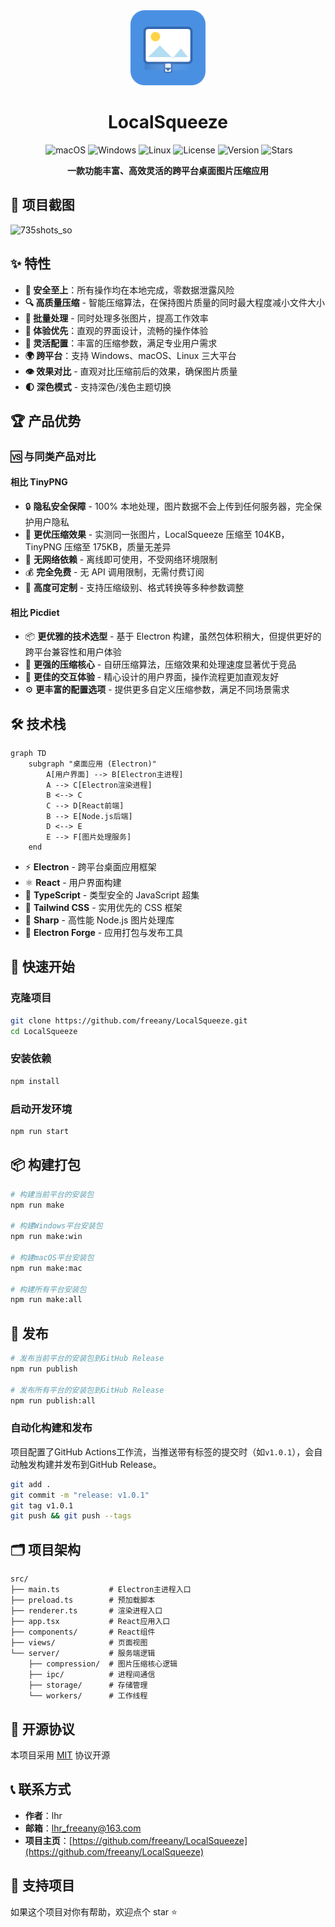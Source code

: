 <div align="center">
  <img src="./src/assets/icon.svg" width="120" height="120" alt="LocalSqueeze Logo" />

# 					LocalSqueeze

​			  ![macOS](https://img.shields.io/badge/macOS-000000?style=for-the-badge&logo=apple&logoColor=white) ![Windows](https://img.shields.io/badge/Windows-0078D4?style=for-the-badge&logo=windows&logoColor=white) ![Linux](https://img.shields.io/badge/Linux-FCC624?style=for-the-badge&logo=linux&logoColor=black) ![License](https://img.shields.io/badge/license-MIT-green?style=for-the-badge) ![Version](https://img.shields.io/badge/version-v1.0.3-blue?style=for-the-badge) ![Stars](https://img.shields.io/github/stars/freeany/LocalSqueeze?style=for-the-badge&logo=github)

**一款功能丰富、高效灵活的跨平台桌面图片压缩应用**

</div>

## 📸 项目截图

<img width="1320" height="800" alt="735shots_so" src="https://github.com/user-attachments/assets/f571baa2-4340-4b64-b208-19e2494e1bd4" />



## ✨ 特性
- **🔐 安全至上**：所有操作均在本地完成，零数据泄露风险
- **🔍 高质量压缩** - 智能压缩算法，在保持图片质量的同时最大程度减小文件大小
- **🚀 批量处理** - 同时处理多张图片，提高工作效率
- **🎨 体验优先**：直观的界面设计，流畅的操作体验
- **🔧 灵活配置**：丰富的压缩参数，满足专业用户需求
- **🌍 跨平台**：支持 Windows、macOS、Linux 三大平台
- **👁️ 效果对比** - 直观对比压缩前后的效果，确保图片质量
- **🌓 深色模式** - 支持深色/浅色主题切换

## 🏆 产品优势

### 🆚 与同类产品对比


#### 相比 TinyPNG

- 🔒 **隐私安全保障** - 100% 本地处理，图片数据不会上传到任何服务器，完全保护用户隐私
- 💪 **更优压缩效果** - 实测同一张图片，LocalSqueeze 压缩至 104KB，TinyPNG 压缩至 175KB，质量无差异
- 🚀 **无网络依赖** - 离线即可使用，不受网络环境限制
- 💰 **完全免费** - 无 API 调用限制，无需付费订阅
- 🔧 **高度可定制** - 支持压缩级别、格式转换等多种参数调整

#### 相比 Picdiet

- 📦 **更优雅的技术选型** - 基于 Electron 构建，虽然包体积稍大，但提供更好的跨平台兼容性和用户体验
- 🎯 **更强的压缩核心** - 自研压缩算法，压缩效果和处理速度显著优于竞品
- 🎨 **更佳的交互体验** - 精心设计的用户界面，操作流程更加直观友好
- ⚙️ **更丰富的配置选项** - 提供更多自定义压缩参数，满足不同场景需求


## 🛠️ 技术栈

```mermaid
graph TD
    subgraph "桌面应用 (Electron)"
        A[用户界面] --> B[Electron主进程]
        A --> C[Electron渲染进程]
        B <--> C
        C --> D[React前端]
        B --> E[Node.js后端]
        D <--> E
        E --> F[图片处理服务]
    end
```

- ⚡ **Electron** - 跨平台桌面应用框架
- ⚛️ **React** - 用户界面构建
- 📘 **TypeScript** - 类型安全的 JavaScript 超集
- 🎨 **Tailwind CSS** - 实用优先的 CSS 框架
- 🔪 **Sharp** - 高性能 Node.js 图片处理库
- 🔨 **Electron Forge** - 应用打包与发布工具

## 🚀 快速开始

### 克隆项目

```bash
git clone https://github.com/freeany/LocalSqueeze.git
cd LocalSqueeze
```

### 安装依赖

```bash
npm install
```

### 启动开发环境

```bash
npm run start
```

## 📦 构建打包

```bash
# 构建当前平台的安装包
npm run make

# 构建Windows平台安装包
npm run make:win

# 构建macOS平台安装包
npm run make:mac

# 构建所有平台安装包
npm run make:all
```

## 🚢 发布

```bash
# 发布当前平台的安装包到GitHub Release
npm run publish

# 发布所有平台的安装包到GitHub Release
npm run publish:all
```

### 自动化构建和发布

项目配置了GitHub Actions工作流，当推送带有标签的提交时（如`v1.0.1`），会自动触发构建并发布到GitHub Release。

```bash
git add .
git commit -m "release: v1.0.1"
git tag v1.0.1
git push && git push --tags
```

## 🗂️ 项目架构

```
src/
├── main.ts           # Electron主进程入口
├── preload.ts        # 预加载脚本
├── renderer.ts       # 渲染进程入口
├── app.tsx           # React应用入口
├── components/       # React组件
├── views/            # 页面视图
└── server/           # 服务端逻辑
    ├── compression/  # 图片压缩核心逻辑
    ├── ipc/          # 进程间通信
    ├── storage/      # 存储管理
    └── workers/      # 工作线程
```

## 📝 开源协议

本项目采用 [MIT](./LICENSE) 协议开源

## 📞 联系方式

- **作者**：lhr
- **邮箱**：lhr_freeany@163.com
- **项目主页**：[https://github.com/freeany/LocalSqueeze](https://github.com/freeany/LocalSqueeze)

## 🌟 支持项目

如果这个项目对你有帮助，欢迎点个 star ⭐️
